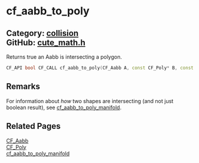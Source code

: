 [](../header.md ':include')

# cf_aabb_to_poly

Category: [collision](/api_reference?id=collision)  
GitHub: [cute_math.h](https://github.com/RandyGaul/cute_framework/blob/master/include/cute_math.h)  
---

Returns true an Aabb is intersecting a polygon.

```cpp
CF_API bool CF_CALL cf_aabb_to_poly(CF_Aabb A, const CF_Poly* B, const CF_Transform* bx);
```

## Remarks

For information about _how_ two shapes are intersecting (and not just boolean result), see [cf_aabb_to_poly_manifold](/collision/cf_aabb_to_poly_manifold.md).

## Related Pages

[CF_Aabb](/math/cf_aabb.md)  
[CF_Poly](/collision/cf_poly.md)  
[cf_aabb_to_poly_manifold](/collision/cf_aabb_to_poly_manifold.md)  
